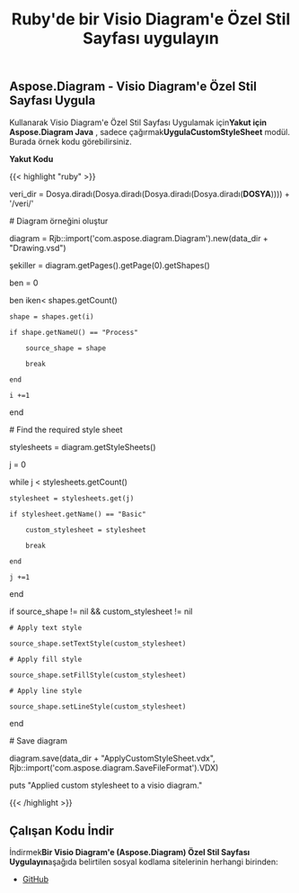 ﻿---
title: Ruby'de bir Visio Diagram'e Özel Stil Sayfası uygulayın
type: docs
weight: 10
url: /tr/java/apply-custom-style-sheet-to-a-visio-diagram-in-ruby/
---
## **Aspose.Diagram - Visio Diagram'e Özel Stil Sayfası Uygula**
 Kullanarak Visio Diagram'e Özel Stil Sayfası Uygulamak için**Yakut için Aspose.Diagram Java** , sadece çağırmak**UygulaCustomStyleSheet** modül. Burada örnek kodu görebilirsiniz.

**Yakut Kodu**

{{< highlight "ruby" >}}

 veri_dir = Dosya.diradı(Dosya.diradı(Dosya.diradı(Dosya.diradı(__DOSYA__)))) + '/veri/'

\# Diagram örneğini oluştur

diagram = Rjb::import('com.aspose.diagram.Diagram').new(data_dir + "Drawing.vsd")

şekiller = diagram.getPages().getPage(0).getShapes()

ben = 0

 ben iken< shapes.getCount()

    shape = shapes.get(i)

    if shape.getNameU() == "Process"

        source_shape = shape

        break

    end

    i +=1

end

\# Find the required style sheet

stylesheets = diagram.getStyleSheets()

j = 0

while j < stylesheets.getCount()

    stylesheet = stylesheets.get(j)

    if stylesheet.getName() == "Basic"

        custom_stylesheet = stylesheet

        break

    end

    j +=1

end

if source_shape != nil && custom_stylesheet != nil

    # Apply text style

    source_shape.setTextStyle(custom_stylesheet)

    # Apply fill style

    source_shape.setFillStyle(custom_stylesheet)

    # Apply line style

    source_shape.setLineStyle(custom_stylesheet)

end

\# Save diagram

diagram.save(data_dir + "ApplyCustomStyleSheet.vdx", Rjb::import('com.aspose.diagram.SaveFileFormat').VDX)

puts "Applied custom stylesheet to a visio diagram."

{{< /highlight >}}
## **Çalışan Kodu İndir**
 İndirmek**Bir Visio Diagram'e (Aspose.Diagram) Özel Stil Sayfası Uygulayın**aşağıda belirtilen sosyal kodlama sitelerinin herhangi birinden:

- [GitHub](https://github.com/asposediagram/Aspose.Diagram-for-Java/blob/master/Plugins/Aspose_Diagram_Java_for_Ruby/lib/asposediagramjava/Text/applycustomstylesheet.rb)
